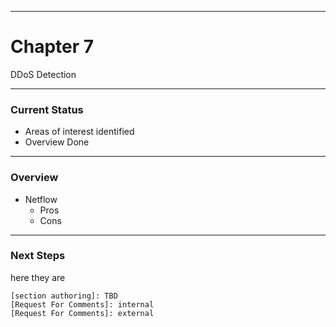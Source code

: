 
---
# Chapter 7

DDoS Detection

---
### Current Status

- Areas of interest identified
- Overview Done

---
### Overview

- Netflow
  - Pros
  - Cons

---
### Next Steps

here they are
```
[section authoring]: TBD 
[Request For Comments]: internal
[Request For Comments]: external
```
